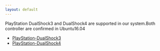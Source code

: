 ```yaml
---
layout: default
---
```


PlayStation DualShock3 and DualShock4 are supported in our system.Both controller are confirmed in Ubuntu16.04

- [PlayStation-DualShock3](PlayStation-DualShock3)
- [PlayStation-DualShock4](PlayStation-DualShock4)